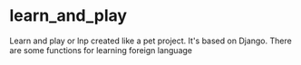 # learn_and_play
Learn and play or lnp created like a pet project. It's based on Django. There are some functions for learning foreign language
